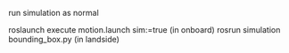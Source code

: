 run simulation as normal

roslaunch execute motion.launch sim:=true (in onboard)
rosrun simulation bounding_box.py (in landside)